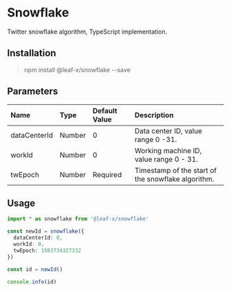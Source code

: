 # Snowflake

Twitter snowflake algorithm, TypeScript implementation.

## Installation

> npm install @leaf-x/snowflake --save

## Parameters

| Name         | Type   | Default Value | Description                                        |
| :----------- | :----- | :------------ | :------------------------------------------------- |
| dataCenterId | Number | 0             | Data center ID, value range 0 -31.                 |
| workId       | Number | 0             | Working machine ID, value range 0 - 31.            |
| twEpoch      | Number | Required      | Timestamp of the start of the snowflake algorithm. |

## Usage

```typescript
import * as snowflake from '@leaf-x/snowflake'

const newId = snowflake({
  dataCenterId: 0,
  workId: 0,
  twEpoch: 1583734327332
})

const id = newId()

console.info(id)
```
